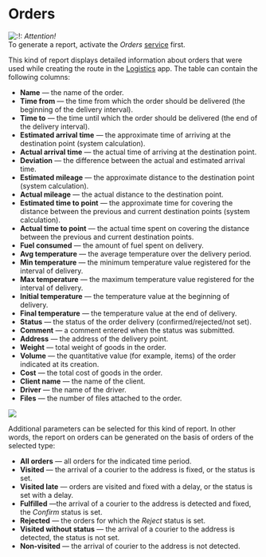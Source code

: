 # Orders

![:!:](https://docs.wialon.com/en/hosting/lib/images/smileys/icon_exclaim.gif) _Attention!_  
To generate a report, activate the _Orders_ [service](https://docs.wialon.com/en/hosting/cms/accounts/services) first.

This kind of report displays detailed information about orders that were used while creating the route in the [Logistics](http://apps.wialon.com/?lang=en#logistics) app. The table can contain the following columns:

* **Name** — the name of the order.
* **Time from** — the time from which the order should be delivered \(the beginning of the delivery interval\).
* **Time to** — the time until which the order should be delivered \(the end of the delivery interval\).
* **Estimated arrival time** — the approximate time of arriving at the destination point \(system calculation\).
* **Actual arrival time** — the actual time of arriving at the destination point.
* **Deviation** — the difference between the actual and estimated arrival time.
* **Estimated mileage** — the approximate distance to the destination point \(system calculation\).
* **Actual mileage** — the actual distance to the destination point.
* **Estimated time to point** — the approximate time for covering the distance between the previous and current destination points \(system calculation\).
* **Actual time to point** — the actual time spent on covering the distance between the previous and current destination points.
* **Fuel consumed** — the amount of fuel spent on delivery.
* **Avg temperature** — the average temperature over the delivery period.
* **Min temperature** — the minimum temperature value registered for the interval of delivery.
* **Max temperature** — the maximum temperature value registered for the interval of delivery.
* **Initial temperature** — the temperature value at the beginning of delivery.
* **Final temperature** — the temperature value at the end of delivery.
* **Status** — the status of the order delivery \(confirmed/rejected/not set\).
* **Comment** — a comment entered when the status was submitted.
* **Address** — the address of the delivery point.
* **Weight** — total weight of goods in the order.
* **Volume** — the quantitative value \(for example, items\) of the order indicated at its creation.
* **Cost** — the total cost of goods in the order.
* **Client name** — the name of the client.
* **Driver** — the name of the driver.
* **Files** — the number of files attached to the order.

![](https://docs.wialon.com/en/hosting/_media/tables/orders.png)

Additional parameters can be selected for this kind of report. In other words, the report on orders can be generated on the basis of orders of the selected type:

* **All orders** — all orders for the indicated time period.
* **Visited** — the arrival of a courier to the address is fixed, or the status is set.
* **Visited late** — orders are visited and fixed with a delay, or the status is set with a delay.
* **Fulfilled** —the arrival of a courier to the address is detected and fixed, the _Confirm_ status is set.
* **Rejected** — the orders for which the _Reject_ status is set.
* **Visited without status** — the arrival of a courier to the address is detected, the status is not set.
* **Non-visited** — the arrival of courier to the address is not detected.

